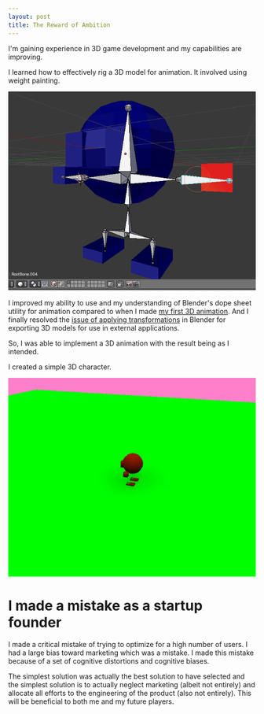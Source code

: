 ```yaml
---
layout: post
title: The Reward of Ambition
---
```


I'm gaining experience in 3D game development and my capabilities are improving.

I learned how to effectively rig a 3D model for animation. It involved using weight painting.

![Weight painting](/assets/images/weight_painting.gif "Weight painting")

I improved my ability to use and my understanding of Blender's dope sheet utility for animation compared to when I made [my first 3D animation](/i-made-my-first-3d-animation/). And I finally resolved the [issue of applying transformations](/challenges-while-performing-in-a-3d-development-space/) in Blender for exporting 3D models for use in external applications.

So, I was able to implement a 3D animation with the result being as I intended.

I created a simple 3D character.

![Improvement](/assets/images/baby_3d_char.gif "A better animated 3D model")

# I made a mistake as a startup founder

I made a critical mistake of trying to optimize for a high number of users. I had a large bias toward marketing which was a mistake. I made this mistake because of a set of cognitive distortions and cognitive biases.

The simplest solution was actually the best solution to have selected and the simplest solution is to actually neglect marketing (albeit not entirely) and allocate all efforts to the engineering of the product (also not entirely). This will be beneficial to both me and my future players.